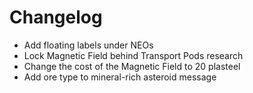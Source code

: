 # Changelog
- Add floating labels under NEOs
- Lock Magnetic Field behind Transport Pods research
- Change the cost of the Magnetic Field to 20 plasteel
- Add ore type to mineral-rich asteroid message
